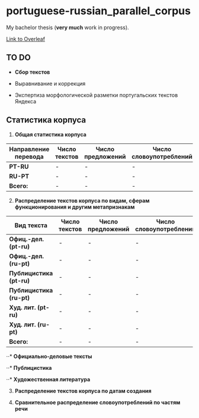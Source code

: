 # portuguese-russian_parallel_corpus

My bachelor thesis (**very much** work in progress).

[Link to Overleaf](https://www.overleaf.com/project/600150d77637ec69f7778c99)

## TO DO

* **Сбор текстов**

* Выравнивание и коррекция

* Экспертиза морфологической разметки португальских текстов Яндекса

## Статистика корпуса

1. **Общая статистика корпуса**

| Направление перевода | Число текстов | Число предложений | Число словоупотреблений | % словоупотреблений |
| -------------------- | ------------- | ----------------- | ----------------------- | ------------------- |
| **PT-RU**            | -             | -                 | -                       | -                   |
| **RU-PT**            | -             | -                 | -                       | -                   |
| **Всего:**           | -             | -                 | -                       | -                   |


2. **Распределение текстов корпуса по видам, сферам функционирования и другим метапризнакам**

| Вид текста               | Число текстов | Число предложений | Число словоупотреблений | % словоупотреблений |
| ------------------------ | ------------- | ----------------- | ----------------------- | ------------------- |
| **Офиц.-дел. (pt-ru)**   | -             | -                 | -                       | -                   |
| **Офиц.-дел. (ru-pt)**   | -             | -                 | -                       | -                   |
| **Публицистика (pt-ru)** | -             | -                 | -                       | -                   |
| **Публицистика (ru-pt)** | -             | -                 | -                       | -                   |
| **Худ. лит. (pt-ru)**    | -             | -                 | -                       | -                   |
| **Худ. лит. (ru-pt)**    | -             | -                 | -                       | -                   |
| **Всего:**               | -             | -                 | -                       | -                   |

⋅⋅* **Официально-деловые тексты**

⋅⋅* **Публицистика**

⋅⋅* **Художественная литература**


3. **Распределение текстов корпуса по датам создания**


4. **Сравнительное распределение словоупотреблений по частям речи**

